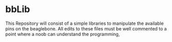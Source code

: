 # bbLib
This Repository will consist of a simple libraries to manipulate the available pins on the beaglebone. All edits to these files must be well commented to a point where a
noob can understand the programming,
